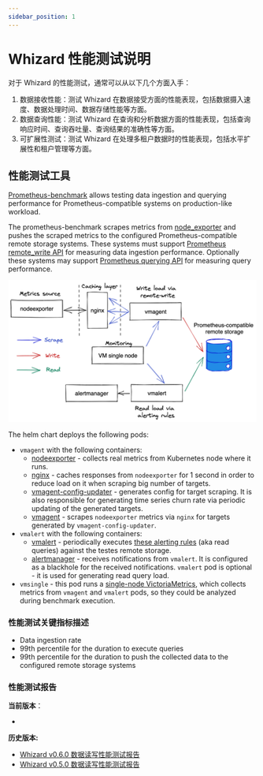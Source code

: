 ```yaml
---
sidebar_position: 1
---
```

# Whizard 性能测试说明

对于 Whizard 的性能测试，通常可以从以下几个方面入手：

1. 数据接收性能：测试 Whizard 在数据接受方面的性能表现，包括数据摄入速度、数据处理时间、数据存储性能等方面。
2. 数据查询性能：测试 Whizard 在查询和分析数据方面的性能表现，包括查询响应时间、查询吞吐量、查询结果的准确性等方面。
3. 可扩展性测试：测试 Whizard 在处理多租户数据时的性能表现，包括水平扩展性和租户管理等方面。

## 性能测试工具

[Prometheus-benchmark](https://github.com/frezes/prometheus-benchmark/tree/dev) allows testing data ingestion and querying performance for Prometheus-compatible systems on production-like workload.

The prometheus-benchmark scrapes metrics from [node_exporter](https://github.com/prometheus/node_exporter)
and pushes the scraped metrics to the configured Prometheus-compatible remote storage systems.
These systems must support [Prometheus remote_write API](https://prometheus.io/docs/prometheus/latest/configuration/configuration/#remote_write)
for measuring data ingestion performance. Optionally these systems may support
[Prometheus querying API](https://prometheus.io/docs/prometheus/latest/querying/api/#instant-queries) for measuring query performance.

![prometheus-benchmark](./img/prometheus-benchmark-architecture.excalidraw.png)

The helm chart deploys the following pods:

- `vmagent` with the following containers:
  - [nodeexporter](https://github.com/prometheus/node_exporter) - collects real metrics from Kubernetes node where it runs.
  - [nginx](https://nginx.org/) - caches responses from `nodeexporter` for 1 second in order to reduce load on it
    when scraping big number of targets.
  - [vmagent-config-updater](services/vmagent-config-updater/README.md) - generates config for target scraping.
    It is also responsible for generating time series churn rate via periodic updating of the generated targets.
  - [vmagent](https://docs.victoriametrics.com/vmagent.html) - scrapes `nodeexporter` metrics via `nginx`
    for targets generated by `vmagent-config-updater`.
- `vmalert` with the following containers:
  - [vmalert](https://docs.victoriametrics.com/vmalert.html) - periodically executes [these alerting rules](chart/files/alerts.yaml)
    (aka read queries) against the testes remote storage.
  - [alertmanager](https://github.com/prometheus/alertmanager) - receives notifications from `vmalert`.
    It is configured as a blackhole for the received notifications.
  `vmalert` pod is optional - it is used for generating read query load.
- `vmsingle` - this pod runs a [single-node VictoriaMetrics](https://docs.victoriametrics.com/), which collects metrics from `vmagent` and `vmalert` pods,
  so they could be analyzed during benchmark execution.

### 性能测试关键指标描述

- Data ingestion rate
- 99th percentile for the duration to execute queries
- 99th percentile for the duration to push the collected data to the configured remote storage systems

### 性能测试报告

**当前版本**：

-

**历史版本:**

- [Whizard v0.6.0 数据读写性能测试报告](benchmark-v0.6.0.md)
- [Whizard v0.5.0 数据读写性能测试报告](benchmark-v0.5.0.md)

